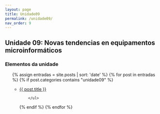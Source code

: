 ```yaml
---
layout: page
title: Unidade09
permalink: /unidade09/
nav_order: 9
---
```

Unidade 09: Novas tendencias en equipamentos microinformáticos
--- 

<h3>Elementos da unidade</h3>


<ul>
 {% assign entradas = site.posts | sort: 'date' %}
  {% for post in entradas %}
   {% if post.categories contains "unidade09" %}
        <ul>
          <li>
             <a class="post-link" href="{{ post.url | prepend: site.baseurl }}">{{ post.title }}</a>
          </li>
          
        </ul>
   {% endif %}
  {% endfor %}
</ul>